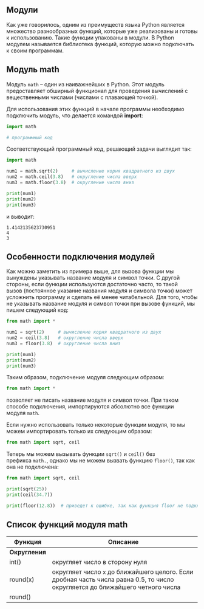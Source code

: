 ## Модули

Как уже говорилось, одним из преимуществ языка Python является множество разнообразных функций, которые уже реализованы и готовы к использованию. Такие функции упакованы в модули. В Python модулем называется библиотека функций, которую можно подключать к своим программам.

## Модуль math

Модуль `math` – один из наиважнейших в Python. Этот модуль предоставляет обширный функционал для проведения вычислений с вещественными числами (числами с плавающей точкой).

Для использования этих функций в начале программы необходимо подключить модуль, что делается командой **import**:

```python
import math

# программный код
```

Соответствующий программный код, решающий задачи выглядит так:

```python
import math

num1 = math.sqrt(2)     # вычисление корня квадратного из двух
num2 = math.ceil(3.8)   # округление числа вверх
num3 = math.floor(3.8)  # округление числа вниз

print(num1)
print(num2)
print(num3)
```

и выводит:

```no-highlight
1.4142135623730951
4
3
```

## Особенности подключения модулей

Как можно заметить из примера выше, для вызова функции мы вынуждены указывать название модуля и символ точки. С другой стороны, если функции используются достаточно часто, то такой вызов (постоянное указание названия модуля и символа точки) может усложнить программу и сделать её менее читабельной. Для того, чтобы не указывать название модуля и символ точки при вызове функций, мы пишем следующий код:

```python
from math import *

num1 = sqrt(2)     # вычисление корня квадратного из двух
num2 = ceil(3.8)   # округление числа вверх
num3 = floor(3.8)  # округление числа вниз

print(num1)
print(num2)
print(num3)
```

Таким образом, подключение модуля следующим образом:

```python
from math import *
```

позволяет не писать название модуля и символ точки. При таком способе подключения, импортируются абсолютно все функции модуля `math`.

Если нужно использовать только некоторые функции модуля, то мы можем импортировать только их следующим образом:

```python
from math import sqrt, ceil
```

Теперь мы можем вызывать функции `sqrt()` и `ceil()` без префикса `math.`, однако мы не можем вызвать функцию `floor()`, так как она не подключена:

```python
from math import sqrt, ceil

print(sqrt(25))
print(ceil(34.7))

print(floor(12.8))  # приведет к ошибке, так как функция floor не подключена
```

## Список функций модуля math

| Функция        | Описание                                                                                                                       |
| -------------- | ------------------------------------------------------------------------------------------------------------------------------ |
| **Округления** |                                                                                                                                |
| int()          | округляет число в сторону нуля                                                                                                 |
| round(x)       | округляет число `x` до ближайшего целого. Если дробная часть числа равна 0.5, то число округляется до ближайшего четного числа |
| round()               |                                                                                                                                |
